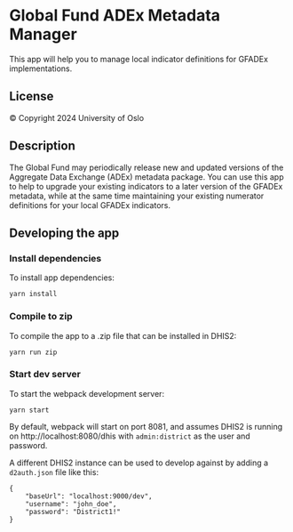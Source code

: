 # Global Fund ADEx Metadata Manager
This app will help you to manage local indicator definitions for GFADEx implementations.

## License
© Copyright 2024 University of Oslo

## Description

The Global Fund may periodically release new and updated versions of the Aggregate Data Exchange (ADEx)
metadata package. You can use this app to help to upgrade your existing indicators to a later version
of the GFADEx metadata, while at the same time maintaining your existing numerator definitions
for your local GFADEx indicators.

## Developing the app

### Install dependencies
To install app dependencies:

```
yarn install
```

### Compile to zip
To compile the app to a .zip file that can be installed in DHIS2:

```
yarn run zip
```

### Start dev server
To start the webpack development server:

```
yarn start
```

By default, webpack will start on port 8081, and assumes DHIS2 is running on
http://localhost:8080/dhis with `admin:district` as the user and password.

A different DHIS2 instance can be used to develop against by adding a `d2auth.json` file like this:

```
{
    "baseUrl": "localhost:9000/dev",
    "username": "john_doe",
    "password": "District1!"
}
```
